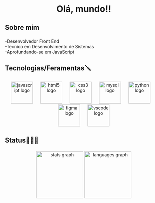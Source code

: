 <h1 align="center">Olá, mundo!!</h1>

###

<h2 align="left">Sobre mim</h2>

###

<p align="left">-Desenvolvedor Front End<br>-Tecnico em Desenvolvimento de Sistemas<br>-Aprofundando-se em JavaScript</p>

###

<h2 align="left">Tecnologias/Feramentas🪛</h2>

###

<div align="center">
  <img src="https://skillicons.dev/icons?i=js" height="70" alt="javascript logo"  />
  <img width="16" />
  <img src="https://skillicons.dev/icons?i=html" height="70" alt="html5 logo"  />
  <img width="16" />
  <img src="https://skillicons.dev/icons?i=css" height="70" alt="css3 logo"  />
  <img width="16" />
  <img src="https://skillicons.dev/icons?i=mysql" height="70" alt="mysql logo"  />
  <img width="16" />
  <img src="https://skillicons.dev/icons?i=py" height="70" alt="python logo"  />
  <img width="16" />
  <img src="https://skillicons.dev/icons?i=figma" height="70" alt="figma logo"  />
  <img width="16" />
  <img src="https://skillicons.dev/icons?i=vscode" height="70" alt="vscode logo"  />
</div>

###

<h2 align="left">Status👨🏽‍💻</h2>

###

<div align="center">
  <img src="https://github-readme-stats.vercel.app/api?username=DevVitorlevi&hide_title=false&hide_rank=false&show_icons=true&include_all_commits=true&count_private=true&disable_animations=false&theme=midnight-purple&locale=pt-br&hide_border=false&order=1" height="150" alt="stats graph"  />
  <img src="https://github-readme-stats.vercel.app/api/top-langs?username=DevVitorlevi&locale=pt-br&hide_title=false&layout=compact&card_width=320&langs_count=4&theme=midnight-purple&hide_border=false&order=2" height="150" alt="languages graph"  />
</div>

###



###
